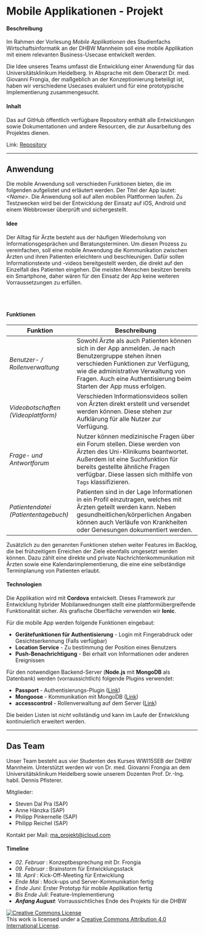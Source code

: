 # Mobile Applikationen - Projekt

#### Beschreibung
Im Rahmen der Vorlesung _Mobile Applikationen_ des Studienfachs Wirtschaftsinformatik an der DHBW Mannheim soll eine mobile Applikation mit einem relevanten Business-Usecase entwickelt werden.

Die Idee unseres Teams umfasst die Entwicklung einer Anwendung für das Universitätsklinikum Heidelberg. In Absprache mit dem Oberarzt Dr. med. Giovanni Frongia, der maßgeblich an der Konzeptionierung beteiligt ist,  haben wir verschiedene Usecases evaluiert und für eine prototypische Implementierung zusammengesucht.

#### Inhalt
Das auf GitHub öffentlich verfügbare Repository enthält alle Entwicklungen sowie Dokumentationen und andere Resourcen, die zur Ausarbeitung des Projektes dienen.

Link: [Repository](https://github.com/PinkidG/MA2018_Project "Link to GitHub")

***

## Anwendung

Die mobile Anwendung soll verschieden Funktionen bieten, die im folgenden aufgelistet und erläutert werden. Der Titel der App lautet: _&lt;Name&gt;_. Die Anwendung soll auf allen mobilen Plattformen laufen. Zu Testzwecken wird bei der Entwicklung der Einsatz auf iOS, Android und einem Webbrowser überprüft und sichergestellt.

#### Idee

Der Alltag für Ärzte besteht aus der häufigen Wiederholung von Informationsgesprächen und Beratungsterminen. Um diesen Prozess zu vereinfachen, soll eine mobile Anwendung die Kommunikation zwischen Ärzten und ihren Patienten erleichtern und beschleunigen. Dafür sollen Informationstexte und -videos bereitgestellt werden, die direkt auf den Einzelfall des Patienten eingehen. Die meisten Menschen besitzen bereits ein Smartphone, daher wären für den Einsatz der App keine weiteren Vorraussetzungen zu erfüllen.

<br><br>

#### Funktionen

Funktion | Beschreibung
--- | ---
_Benutzer- / Rollenverwaltung_ | Sowohl Ärzte als auch Patienten können sich in der App anmelden. Je nach Benutzergruppe stehen ihnen verschieden Funktionen zur Verfügung, wie die administrative Verwaltung von Fragen. Auch eine Authentisierung beim Starten der App muss erfolgen.
_Videobotschaften (Videoplattform)_ | Verschieden Informationsvideos sollen von Ärzten direkt erstellt und versendet werden können. Diese stehen zur Aufklärung für alle Nutzer zur Verfügung.
_Frage- und Antwortforum_ | Nutzer können medizinische Fragen über ein Forum stellen. Diese werden von Ärzten des Uni-Klinikums beantwortet. Außerdem ist eine Suchfunktion für bereits gestellte ähnliche Fragen verfügbar. Diese lassen sich mithilfe von `Tags` klassifizieren.
_Patientendatei (Patiententagebuch)_ | Patienten sind in der Lage Informationen in ein Profil einzutragen, welches mit Ärzten geteilt werden kann. Neben gesundheitlichen/körperlichen Angaben können auch Verläufe von Krankheiten oder Genesungen dokumentiert werden.

Zusätzlich zu den genannten Funktionen stehen weiter Features im Backlog, die bei frühzeitigem Erreichen der Ziele ebenfalls umgesetzt werden können. Dazu zählt eine direkte und private Nachrichtenkommunikation mit Ärzten sowie eine Kalendarimplementierung, die eine eine selbständige Terminplanung von Patienten erlaubt.

#### Technologien

Die Applikation wird mit **Cordova** entwickelt. Dieses Framework zur Entwicklung hybrider Mobilanwednungen stellt eine plattformübergreifende Funktionalität sicher. Als grafische Oberfläche verwenden wir **Ionic**.

Für die mobile App werden folgende Funktionen eingebaut:
-   **Gerätefunktionen für Authentisierung** - Login mit Fingerabdruck oder Gesichtserkennung (Falls verfügbar)
-   **Location Service** - Zu bestimmung der Position eines Benutzers
-   **Push-Benachrichtigung** - Bei erhalt von Informationen oder anderen Ereignissen


Für den notwendigen Backend-Server (**Node.js** mit **MongoDB** als Datenbank) werden (vorraussichtlich) folgende Plugins verwendet:
-   **Passport** - Authentisierungs-Plugin ([Link](http://www.passportjs.org/))
-   **Mongoose** - Kommunikation mit MongoDB ([Link](http://mongoosejs.com/))
-   **accesscontrol** - Rollenverwaltung auf dem Server ([Link](https://www.npmjs.com/package/accesscontrol))

Die beiden Listen ist _nicht_ vollständig und kann im Laufe der Entwicklung kontinuierlich erweitert werden.

***

## Das Team
Unser Team besteht aus vier Studenten des Kurses WWI15SEB der DHBW Mannheim. Unterstützt werden wir von Dr. med. Giovanni Frongia an dem Universitätsklinikum Heidelberg sowie unserem Dozenten Prof. Dr.-Ing. habil. Dennis Pfisterer.

Mitglieder:
-   Steven Dal Pra (SAP)
-   Anne Hänzka (SAP)
-   Philipp Pinkernelle (SAP)
-   Philipp Reichel (SAP)

Kontakt per Mail: [ma_projekt@icloud.com](mailto:ma_projekt@icloud.com)

#### Timeline

-   _02. Februar_ : Konzeptbesprechung mit Dr. Frongia
-   _09. Februar_ : Brainstorm für Entwicklungsstack
-   _18. April_ : Kick-Off-Meeting für Entwicklung
-   _Ende Mai_ : Mock-ups und Server-Kommunikation fertig
-   _Ende Juni_: Erster Prototyp für mobile Applikation fertig
-   _Bis Ende Juli_: Feature-Implementierung
-  **_Anfang August_**: Vorraussichtliches Ende des Projekts für die DHBW


<a rel="license" href="http://creativecommons.org/licenses/by/4.0/"><img alt="Creative Commons License" style="border-width:0" src="https://i.creativecommons.org/l/by/4.0/88x31.png" /></a><br />This work is licensed under a <a rel="license" href="http://creativecommons.org/licenses/by/4.0/">Creative Commons Attribution 4.0 International License</a>.
